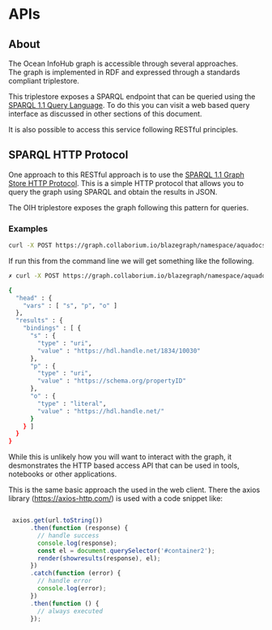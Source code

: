 # APIs

## About

The Ocean InfoHub graph is accessible through several approaches.  
The graph is implemented in RDF and expressed through a standards compliant triplestore.

This triplestore exposes a SPARQL endpoint that can be queried using the [SPARQL 1.1 Query Language](http://www.w3.org/TR/rdf-sparql-query/).
To do this you can visit a web based query interface as discussed in other sections of this document.

It is also possible to access this service following RESTful principles.  

## SPARQL HTTP Protocol

One approach to this RESTful approach is to use the
[SPARQL 1.1 Graph Store HTTP Protocol](https://www.w3.org/TR/2013/REC-sparql11-http-rdf-update-20130321/).
This is a simple HTTP protocol that allows you to query the graph using SPARQL and obtain the results in JSON.

The OIH triplestore exposes the graph following this pattern for queries.

### Examples

```bash
curl -X POST https://graph.collaborium.io/blazegraph/namespace/aquadocs/sparql --data-urlencode 'query=SELECT * { ?s ?p ?o } LIMIT 1' -H 'Accept:application/sparql-results+json'
```

If run this from the command line we will get something like the following.  

```bash
✗ curl -X POST https://graph.collaborium.io/blazegraph/namespace/aquadocs/sparql --data-urlencode 'query=SELECT * { ?s ?p ?o } LIMIT 1' -H 'Accept:application/sparql-results+json'

{
  "head" : {
    "vars" : [ "s", "p", "o" ]
  },
  "results" : {
    "bindings" : [ {
      "s" : {
        "type" : "uri",
        "value" : "https://hdl.handle.net/1834/10030"
      },
      "p" : {
        "type" : "uri",
        "value" : "https://schema.org/propertyID"
      },
      "o" : {
        "type" : "literal",
        "value" : "https://hdl.handle.net/"
      }
    } ]
  }
}                                   
```

While this is unlikely how you will want to interact with the graph, 
it desmonstrates the HTTP based access API that can be used in tools, notebooks
or other applications.

This is the same basic approach the used in the web client.  There the 
axios library (https://axios-http.com/) is used with a code snippet like:

```javascript

 axios.get(url.toString())
      .then(function (response) {
        // handle success
        console.log(response);
        const el = document.querySelector('#container2');
        render(showresults(response), el);
      })
      .catch(function (error) {
        // handle error
        console.log(error);
      })
      .then(function () {
        // always executed
      });

```

